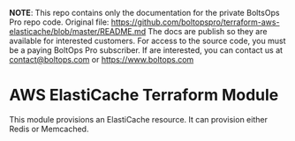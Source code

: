 <!-- note marker start -->
**NOTE**: This repo contains only the documentation for the private BoltsOps Pro repo code.
Original file: https://github.com/boltopspro/terraform-aws-elasticache/blob/master/README.md
The docs are publish so they are available for interested customers.
For access to the source code, you must be a paying BoltOps Pro subscriber.
If are interested, you can contact us at contact@boltops.com or https://www.boltops.com

<!-- note marker end -->

# AWS ElastiCache Terraform Module

This module provisions an ElastiCache resource. It can provision either Redis or Memcached.
